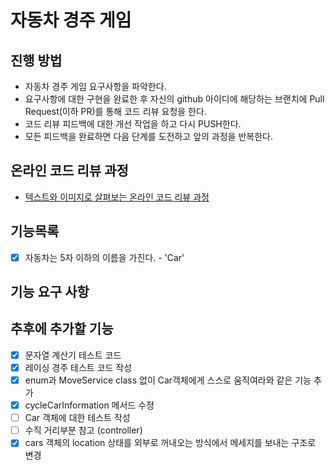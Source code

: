 # 자동차 경주 게임
## 진행 방법
* 자동차 경주 게임 요구사항을 파악한다.
* 요구사항에 대한 구현을 완료한 후 자신의 github 아이디에 해당하는 브랜치에 Pull Request(이하 PR)를 통해 코드 리뷰 요청을 한다.
* 코드 리뷰 피드백에 대한 개선 작업을 하고 다시 PUSH한다.
* 모든 피드백을 완료하면 다음 단계를 도전하고 앞의 과정을 반복한다.

## 온라인 코드 리뷰 과정
* [텍스트와 이미지로 살펴보는 온라인 코드 리뷰 과정](https://github.com/next-step/nextstep-docs/tree/master/codereview)

## 기능목록
 - [x] 자동차는 5자 이하의 이름을 가진다. - 'Car'

## 기능 요구 사항

## 추후에 추가할 기능
- [x] 문자열 계산기 테스트 코드
- [x] 레이싱 경주 테스트 코드 작성
- [x] enum과 MoveService class 없이 Car객체에게 스스로 움직여라와 같은 기능 추가
- [x] cycleCarInformation 메서드 수정
- [ ] Car 객체에 대한 테스트 작성
- [ ] 수직 거리부분 참고 (controller)
- [x] cars 객체의 location 상태를 외부로 꺼내오는 방식에서 메세지를 보내는 구조로 변경
